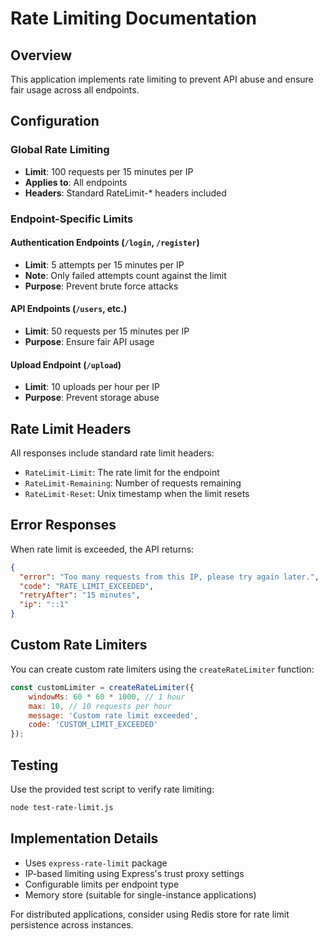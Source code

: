 # Rate Limiting Documentation

## Overview
This application implements rate limiting to prevent API abuse and ensure fair usage across all endpoints.

## Configuration

### Global Rate Limiting
- **Limit**: 100 requests per 15 minutes per IP
- **Applies to**: All endpoints
- **Headers**: Standard RateLimit-* headers included

### Endpoint-Specific Limits

#### Authentication Endpoints (`/login`, `/register`)
- **Limit**: 5 attempts per 15 minutes per IP
- **Note**: Only failed attempts count against the limit
- **Purpose**: Prevent brute force attacks

#### API Endpoints (`/users`, etc.)
- **Limit**: 50 requests per 15 minutes per IP
- **Purpose**: Ensure fair API usage

#### Upload Endpoint (`/upload`)
- **Limit**: 10 uploads per hour per IP
- **Purpose**: Prevent storage abuse

## Rate Limit Headers

All responses include standard rate limit headers:
- `RateLimit-Limit`: The rate limit for the endpoint
- `RateLimit-Remaining`: Number of requests remaining
- `RateLimit-Reset`: Unix timestamp when the limit resets

## Error Responses

When rate limit is exceeded, the API returns:
```json
{
  "error": "Too many requests from this IP, please try again later.",
  "code": "RATE_LIMIT_EXCEEDED",
  "retryAfter": "15 minutes",
  "ip": "::1"
}
```

## Custom Rate Limiters

You can create custom rate limiters using the `createRateLimiter` function:

```javascript
const customLimiter = createRateLimiter({
    windowMs: 60 * 60 * 1000, // 1 hour
    max: 10, // 10 requests per hour
    message: 'Custom rate limit exceeded',
    code: 'CUSTOM_LIMIT_EXCEEDED'
});
```

## Testing

Use the provided test script to verify rate limiting:
```bash
node test-rate-limit.js
```

## Implementation Details

- Uses `express-rate-limit` package
- IP-based limiting using Express's trust proxy settings
- Configurable limits per endpoint type
- Memory store (suitable for single-instance applications)

For distributed applications, consider using Redis store for rate limit persistence across instances.